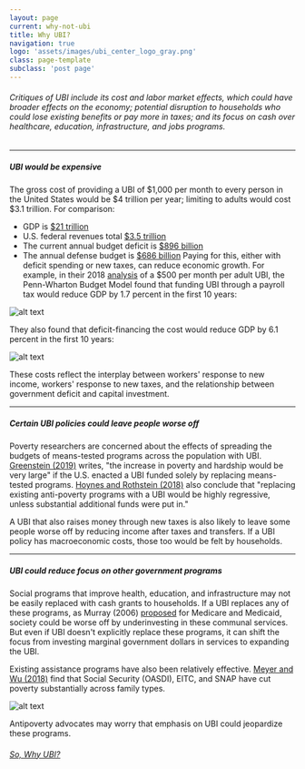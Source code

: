 ```yaml
---
layout: page
current: why-not-ubi
title: Why UBI?
navigation: true
logo: 'assets/images/ubi_center_logo_gray.png'
class: page-template
subclass: 'post page'
---
```


###### Critiques of UBI include its cost and labor market effects, which could have broader effects on the economy; potential disruption to households who could lose existing benefits or pay more in taxes; and its focus on cash over healthcare, education, infrastructure, and jobs programs.

---

##### UBI would be expensive
The gross cost of providing a UBI of $1,000 per month to every person in the United States would be $4 trillion per year; limiting to adults would cost $3.1 trillion. For comparison:
  * GDP is [$21 trillion](https://www.bea.gov/news/2019/gross-domestic-product-1st-quarter-2019-second-estimate-corporate-profits-1st-quarter)
  * U.S. federal revenues total [$3.5 trillion](https://www.cbo.gov/topics/budget)
  * The current annual budget deficit is [$896 billion](https://www.cbo.gov/topics/budget)
  * The annual defense budget is [$686 billion](https://comptroller.defense.gov/Portals/45/Documents/defbudget/fy2019/FY2019_Budget_Request_Overview_Book.pdf)
Paying for this, either with deficit spending or new taxes, can reduce economic growth. For example, in their 2018 [analysis](https://budgetmodel.wharton.upenn.edu/issues/2018/3/29/options-for-universal-basic-income-dynamic-modeling) of a $500 per month per adult UBI, the Penn-Wharton Budget Model found that funding UBI through a payroll tax would reduce GDP by 1.7 percent in the first 10 years:

![alt text]({{site.baseurl}}assets/images/payroll-tax-financed-chart.png)

They also found that deficit-financing the cost would reduce GDP by 6.1 percent in the first 10 years:

![alt text]({{site.baseurl}}assets/images/deficit-financed-chart.png)

These costs reflect the interplay between workers' response to new income, workers' response to new taxes, and the relationship between government deficit and capital investment.

---
##### Certain UBI policies could leave people worse off

Poverty researchers are concerned about the effects of spreading the budgets of means-tested programs across the population with UBI. [Greenstein (2019)](https://www.cbpp.org/research/poverty-and-opportunity/commentary-universal-basic-income-may-sound-attractive-but-if-it#_ftn3) writes, "the increase in poverty and hardship would be very large" if the U.S. enacted a UBI funded solely by replacing means-tested programs. [Hoynes and Rothstein (2018)](https://gspp.berkeley.edu/assets/uploads/research/pdf/Hoynes-Rothstein-UBI-081518.pdf) also conclude that "replacing  existing anti-poverty programs with a UBI would be highly regressive, unless substantial additional funds were put in."

A UBI that also raises money through new taxes is also likely to leave some people worse off by reducing income after taxes and transfers. If a UBI policy has macroeconomic costs, those too would be felt by households.

---
##### UBI could reduce focus on other government programs
Social programs that improve health, education, and infrastructure may not be easily replaced with cash grants to households. If a UBI replaces any of these programs, as Murray (2006) [proposed](https://www.aei.org/*/a-guaranteed-income-for-every-american/) for Medicare and Medicaid, society could be worse off by underinvesting in these communal services. But even if UBI doesn't explicitly replace these programs, it can shift the focus from investing marginal government dollars in services to expanding the UBI.
<!-- murray link broken above -->
Existing assistance programs have also been relatively effective. [Meyer and Wu (2018)](https://www.latimes.com/business/hiltzik/la-fi-hiltzik-antipoverty-20180507-story.html) find that Social Security (OASDI), EITC, and SNAP have cut poverty substantially across family types.

![alt text]({{site.baseurl}}assets/images/figure-2a.png)

Antipoverty advocates may worry that emphasis on UBI could jeopardize these programs.

###### [So, Why UBI?](({{site.baseurl}}what-is-ubi/why-ubi))
